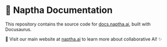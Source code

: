 # 🌟 Naptha Documentation

This repository contains the source code for [docs.naptha.ai](https://docs.naptha.ai), built with Docusaurus.

🔗 Visit our main website at [naptha.ai](https://naptha.ai) to learn more about collaborative AI! ✨
